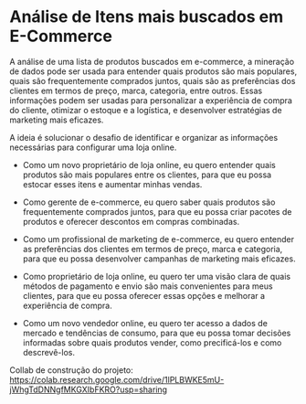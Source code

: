 # Análise de Itens mais buscados em E-Commerce
 
A análise de uma lista de produtos buscados em e-commerce, a mineração de dados pode ser usada para entender quais produtos são mais populares, quais são frequentemente comprados juntos, quais são as preferências dos clientes em termos de preço, marca, categoria, entre outros. Essas informações podem ser usadas para personalizar a experiência de compra do cliente, otimizar o estoque e a logística, e desenvolver estratégias de marketing mais eficazes.

A ideia é solucionar o desafio de identificar e organizar as informações necessárias para configurar uma loja online.

* Como um novo proprietário de loja online, eu quero entender quais produtos são mais populares entre os clientes, para que eu possa estocar esses itens e aumentar minhas vendas.
 
* Como gerente de e-commerce, eu quero saber quais produtos são frequentemente comprados juntos, para que eu possa criar pacotes de produtos e oferecer descontos em compras combinadas.

* Como um profissional de marketing de e-commerce, eu quero entender as preferências dos clientes em termos de preço, marca e categoria, para que eu possa desenvolver campanhas de marketing mais eficazes.

* Como proprietário de loja online, eu quero ter uma visão clara de quais métodos de pagamento e envio são mais convenientes para meus clientes, para que eu possa oferecer essas opções e melhorar a experiência de compra.

* Como um novo vendedor online, eu quero ter acesso a dados de mercado e tendências de consumo, para que eu possa tomar decisões informadas sobre quais produtos vender, como precificá-los e como descrevê-los.


Collab de construção do projeto: https://colab.research.google.com/drive/1lPLBWKE5mU-jWhgTdDNNgfMKGXIbFKRO?usp=sharing
